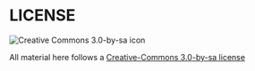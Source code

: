 # LICENSE

![Creative Commons 3.0-by-sa icon](http://i.creativecommons.org/l/by-sa/3.0/88x31.png)

All material here follows a [Creative-Commons 3.0-by-sa license][1]

[1]: http://creativecommons.org/licenses/by-sa/3.0/


